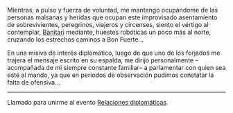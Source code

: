 Mientras, a pulso y fuerza de voluntad, me mantengo ocupándome de las personas malsanas y heridas que ocupan este improvisado asentamiento de sobrevivientes, peregrinos, viajeros y circenses, siento el vértigo al contemplar, [Banitari](../../!EVENTOS/NPC´s/Banitari.md) mediante, huestes robóticas un poco más al norte, cruzando los estrechos caminos a Bon Fuerte…

En una misiva de interés diplomático, luego de que uno de los forjados me trajera el mensaje escrito en su espalda, me dirijo personalmente –acompañada de mi siempre constante familiar– a parlamentar con quien sea esté al mando, ya que en periodos de observación pudimos constatar la falta de ofensiva…

---

Llamado para unirme al evento [Relaciones diplomáticas](../../!EVENTOS/Relaciones%20diplomáticas.md).
